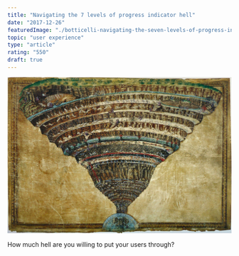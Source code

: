 ```yaml
---
title: "Navigating the 7 levels of progress indicator hell"
date: "2017-12-26"
featuredImage: "./botticelli-navigating-the-seven-levels-of-progress-indicator-hell-mike-zetlow.jpg"
topic: "user experience"
type: "article"
rating: "550"
draft: true
--- 
```


![](botticelli-navigating-the-seven-levels-of-progress-indicator-hell-mike-zetlow.jpg)

How much hell are you willing to put your users through?